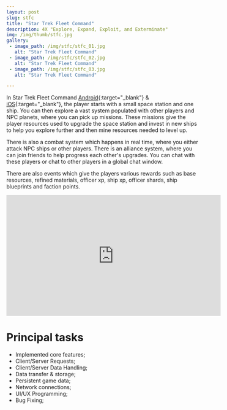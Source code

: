 ```yaml
---
layout: post
slug: stfc
title: "Star Trek Fleet Command"
description: 4X "Explore, Expand, Exploit, and Exterminate"
img: /img/thumb/stfc.jpg
gallery:
 - image_path: /img/stfc/stfc_01.jpg
   alt: "Star Trek Fleet Command"
 - image_path: /img/stfc/stfc_02.jpg
   alt: "Star Trek Fleet Command"
 - image_path: /img/stfc/stfc_03.jpg
   alt: "Star Trek Fleet Command"

---
```


In Star Trek Fleet Command [Android](https://play.google.com/store/apps/details?id=com.scopely.startrek&hl=en_IE){:target="_blank"} & [iOS](https://apps.apple.com/us/app/star-trek-fleet-command/id1427744264){:target="_blank"}, the player starts with a small space station and one ship. You can then explore a vast system populated with other players and NPC planets, where you can pick up missions. These missions give the player resources used to upgrade the space station and invest in new ships to help you explore further and then mine resources needed to level up.

There is also a combat system which happens in real time, where you either attack NPC ships or other players. There is an alliance system, where you can join friends to help progress each other's upgrades. You can chat with these players or chat to other players in a global chat window.

There are also events which give the players various rewards such as base resources, refined materials, officer xp, ship xp, officer shards, ship blueprints and faction points.

<p style="text-align:center"><iframe width="560" height="315" src="https://www.youtube.com/embed/dRGC2wyCVgw" title="Star Trek Fleet Command Trailer" frameborder="0" allow="accelerometer; autoplay; clipboard-write; encrypted-media; gyroscope; picture-in-picture; web-share" allowfullscreen></iframe></p>

# Principal tasks
- Implemented core features;
- Client/Server Requests;
- Client/Server Data Handling;
- Data transfer & storage;
- Persistent game data;
- Network connections;
- UI/UX Programming;
- Bug Fixing;
